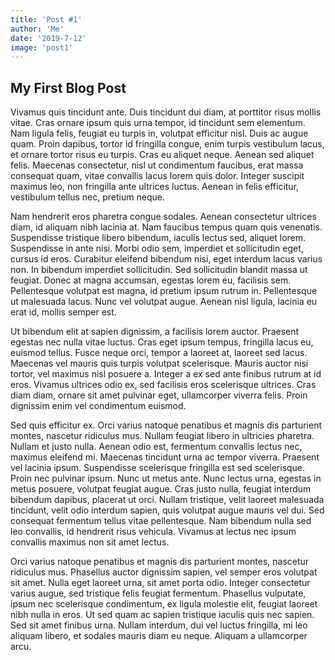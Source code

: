 ```yaml
---
title: 'Post #1'
author: 'Me'
date: '2019-7-12'
image: 'post1'
---
```


## My First Blog Post

Vivamus quis tincidunt ante. Duis tincidunt dui diam, at porttitor risus mollis vitae. Cras ornare ipsum quis urna tempor, id tincidunt sem elementum. Nam ligula felis, feugiat eu turpis in, volutpat efficitur nisl. Duis ac augue quam. Proin dapibus, tortor id fringilla congue, enim turpis vestibulum lacus, et ornare tortor risus eu turpis. Cras eu aliquet neque. Aenean sed aliquet felis. Maecenas consectetur, nisl ut condimentum faucibus, erat massa consequat quam, vitae convallis lacus lorem quis dolor. Integer suscipit maximus leo, non fringilla ante ultrices luctus. Aenean in felis efficitur, vestibulum tellus nec, pretium neque.

Nam hendrerit eros pharetra congue sodales. Aenean consectetur ultrices diam, id aliquam nibh lacinia at. Nam faucibus tempus quam quis venenatis. Suspendisse tristique libero bibendum, iaculis lectus sed, aliquet lorem. Suspendisse in ante nisi. Morbi odio sem, imperdiet et sollicitudin eget, cursus id eros. Curabitur eleifend bibendum nisi, eget interdum lacus varius non. In bibendum imperdiet sollicitudin. Sed sollicitudin blandit massa ut feugiat. Donec at magna accumsan, egestas lorem eu, facilisis sem. Pellentesque volutpat est magna, id pretium ipsum rutrum in. Pellentesque ut malesuada lacus. Nunc vel volutpat augue. Aenean nisl ligula, lacinia eu erat id, mollis semper est.

Ut bibendum elit at sapien dignissim, a facilisis lorem auctor. Praesent egestas nec nulla vitae luctus. Cras eget ipsum tempus, fringilla lacus eu, euismod tellus. Fusce neque orci, tempor a laoreet at, laoreet sed lacus. Maecenas vel mauris quis turpis volutpat scelerisque. Mauris auctor nisi tortor, vel maximus nisl posuere a. Integer a ex sed ante finibus rutrum at id eros. Vivamus ultrices odio ex, sed facilisis eros scelerisque ultrices. Cras diam diam, ornare sit amet pulvinar eget, ullamcorper viverra felis. Proin dignissim enim vel condimentum euismod.

Sed quis efficitur ex. Orci varius natoque penatibus et magnis dis parturient montes, nascetur ridiculus mus. Nullam feugiat libero in ultricies pharetra. Nullam et justo nulla. Aenean odio est, fermentum convallis lectus nec, maximus eleifend mi. Maecenas tincidunt urna ac tempor viverra. Praesent vel lacinia ipsum. Suspendisse scelerisque fringilla est sed scelerisque. Proin nec pulvinar ipsum. Nunc ut metus ante. Nunc lectus urna, egestas in metus posuere, volutpat feugiat augue. Cras justo nulla, feugiat interdum bibendum dapibus, placerat ut orci. Nullam tristique, velit laoreet malesuada tincidunt, velit odio interdum sapien, quis volutpat augue mauris vel dui. Sed consequat fermentum tellus vitae pellentesque. Nam bibendum nulla sed leo convallis, id hendrerit risus vehicula. Vivamus at lectus nec ipsum convallis maximus non sit amet lectus.

Orci varius natoque penatibus et magnis dis parturient montes, nascetur ridiculus mus. Phasellus auctor dignissim sapien, vel semper eros volutpat sit amet. Nulla eget laoreet urna, sit amet porta odio. Integer consectetur varius augue, sed tristique felis feugiat fermentum. Phasellus vulputate, ipsum nec scelerisque condimentum, ex ligula molestie elit, feugiat laoreet nibh nulla in eros. Ut sed quam ac sapien tristique iaculis quis nec sapien. Sed sit amet finibus urna. Nullam interdum, dui vel luctus fringilla, mi leo aliquam libero, et sodales mauris diam eu neque. Aliquam a ullamcorper arcu.
